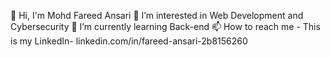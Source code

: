👋 Hi, I'm Mohd Fareed Ansari
👀 I’m interested in Web Development and Cybersecurity
🌱 I’m currently learning Back-end
📫 How to reach me - This is my LinkedIn- linkedin.com/in/fareed-ansari-2b8156260
